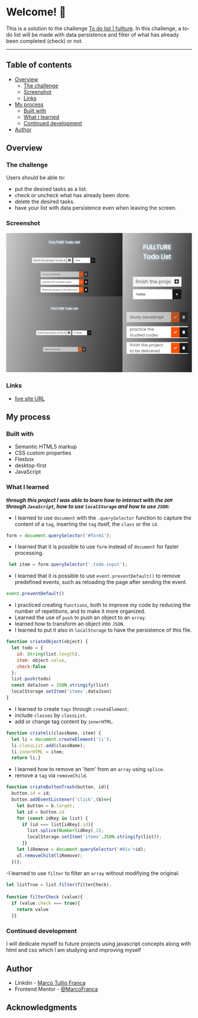 # Welcome! 👋

This is a solution to the challenge [To do list | fullture]().
In this challenge, a to-do list will be made with data persistence and filter of what has already been completed (check) or not.

---
## Table of contents

- [Overview](#overview)
    - [The challenge](#the-challenge)
    - [Screenshot](#screenshot)
    - [Links](#links)
- [My process](#my-process)
    - [Built with](#built-with)
    - [What I learned](#what-i-learned)
    - [Continued development](#continued-development)
- [Author](#author)

## Overview

### The challenge

Users should be able to:

- put the desired tasks as a list.
- check or uncheck what has already been done.
- delete the desired tasks.
- have your list with data persistence even when leaving the screen.

### Screenshot

![gif of template](./readme/scream.jpg)

### Links

- [live site URL](https://marcofranca.github.io/todo-list-challenge/)

## My process

### Built with

- Semantic HTML5 markup
- CSS custom properties
- Flexbox
- desktop-first
- JavaScript



### What I learned

_**through this project I was able to learn how to interact with the `DOM` through `JavaScript`, how to use `localStorage` 
and how to use `JSON`:**_

- I learned to use `document` with the `.querySelector` function to capture the content of a `tag`,
inserting the `tag` itself, the `class` or the `id`.

```javascript
form = document.querySelector('#form1');
```

- I learned that it is possible to use `form` instead of `document` for faster processing.

```javascript
 let item = form.querySelector('.todo-input');
```

- I learned that it is possible to use `event.preventDefault()` to remove predefined events,
such as reloading the page after sending the event.

```javascript
event.preventDefault()
```

- I practiced creating `functions`, both to improve my code by reducing the number of repetitions, and to make it more organized.
- Learned the use of `push` to push an object to an `array`.
- learned how to transform an object into `JSON`.
- I learned to put it also in `localStorage` to have the persistence of this file.

```javascript
function criateObject(object) {
  let todo = {
    id: String(list.length),
    item: object.value,
    check:false
  };
  list.push(todo)
  const dataJson = JSON.stringify(list)
  localStorage.setItem('items',dataJson)
}
```

- I learned to create `tags` through `createElement`.
- include `classes` by `classList`.
- add or change tag content by `innerHTML`.

```javascript
function criateli(className, item) {
  let li = document.createElement('li');
  li.classList.add(className);
  li.innerHTML = item;
  return li;}
```

- I learned how to remove an 'item' from an `array` using `splice`.
- remove a `tag` via `removeChild`.

```javascript
function criateButtonTrash(button, id){
  button.id = id;
  button.addEventListener('click',(b)=>{
    let button = b.target;
    let id = button.id
    for (const idKey in list) {
      if (id === list[idKey].id){
        list.splice(Number(idKey),1);
        localStorage.setItem('items',JSON.stringify(list));
      }}
    let liRemove = document.querySelector('#div'+id);
    ul.removeChild(liRemove);
  })};
  ```
-I learned to use `filter` to filter an `array` without modifying the original.

```javascript
let listTrue = list.filter(filterCheck);

function filterCheck (value){
  if (value.check === true){
    return value
  }}
  ```

### Continued development
I will dedicate myself to future projects using javascript concepts along with html and css which I am studying and
improving myself

## Author

- Linkdin - [Marco Tullio Franca](https://www.linkedin.com/in/marco-franca/)
- Frontend Mentor - [@MarcoFranca](https://www.frontendmentor.io/profile/MarcoFranca)

## Acknowledgments

